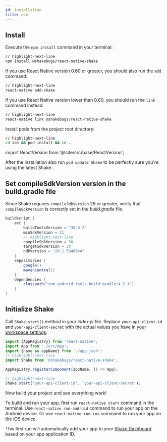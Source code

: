 ```yaml
---
id: installation
title: npm
---
```

## Install
Execute the `npm install` command in your terminal:

```bash title="Terminal"
// highlight-next-line
npm install @shakebugs/react-native-shake
```

If you use React Native version 0.60 or greater, you should also run the `add` command:

```bash title="Terminal"
// highlight-next-line
react-native add-shake
```

If you use React Native version lower than 0.60, you should run the `link` command instead:

```bash title="Terminal"
// highlight-next-line
react-native link @shakebugs/react-native-shake
```

Install pods from the project root directory:

```bash title="Terminal"
// highlight-next-line
cd ios && pod install && cd ..
```

import ReactVersion from '@site/src/base/ReactVersion';

After the installation also run `pod update Shake` to be perfectly sure you're using the latest Shake <ReactVersion/>.

## Set compileSdkVersion version in the build.gradle file
Since Shake requires `compileSdkVersion` 29 or greater, verify that `compileSdkVersion` is correctly set in the *build.gradle* file.

```groovy title="android/build.gradle"
buildscript {
    ext {
        buildToolsVersion = "30.0.2"
        minSdkVersion = 21
        // highlight-next-line
        compileSdkVersion = 30
        targetSdkVersion = 30
        ndkVersion = "20.1.5948944"
    }
    repositories {
        google()
        mavenCentral()
    }
    dependencies {
        classpath("com.android.tools.build:gradle:4.2.1")
    }
}
```

## Initialize Shake

Call `Shake.start()` method in your *index.js* file. 
Replace `your-api-client-id` and `your-api-client-secret` with the actual values you have in [your workspace settings](https://app.shakebugs.com/settings/workspace#general).

```javascript title="index.js"
import {AppRegistry} from 'react-native';
import App from './src/App';
import {name as appName} from './app.json';
// highlight-next-line
import Shake from '@shakebugs/react-native-shake';

AppRegistry.registerComponent(appName, () => App);

// highlight-next-line
Shake.start('your-api-client-id', 'your-api-client-secret');
```

Now build your project and see everything work!  

To build and run your app, first run `react-native start` command in the terminal. 
Use `react-native run-android` command to run your app on the Android device. 
Or use `react-native run-ios` command to run your app on the iOS device. 
 
This first run will automatically add your app to your [Shake Dashboard](https://app.shakebugs.com/) based on your app application ID.
